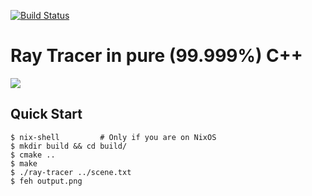 [![Build Status](https://travis-ci.org/tsoding/ray-tracer.svg?branch=master)](https://travis-ci.org/tsoding/ray-tracer)
# Ray Tracer in pure (99.999%) C++

![](https://i.imgur.com/WyFWDAP.png)

## Quick Start

```console
$ nix-shell         # Only if you are on NixOS
$ mkdir build && cd build/
$ cmake ..
$ make
$ ./ray-tracer ../scene.txt
$ feh output.png
```

